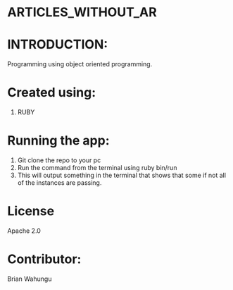 # ARTICLES_WITHOUT_AR
# INTRODUCTION:
Programming using object oriented programming. 
# Created using:
1. RUBY
# Running the app:
1. Git clone the repo to your pc
2. Run the command from the terminal using ruby bin/run
3. This will output something in the terminal that shows that some if not all of the instances are passing. 
# License
Apache 2.0
# Contributor:
Brian Wahungu
